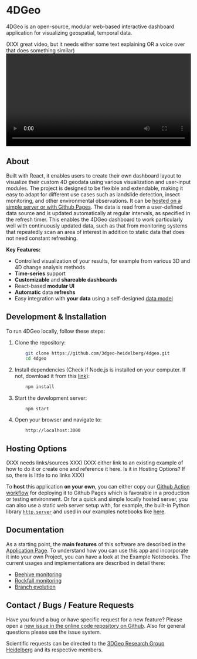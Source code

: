 # 4DGeo

4DGeo is an open-source, modular web-based interactive dashboard application for visualizing geospatial, temporal data. 

(XXX great video, but it needs either some text explaining OR a voice over that does something similar)
<video width="100%" controls>
  <source src="img/index/4DGeoDemo.mp4" type="video/mp4">
</video>

## About

Built with React, it enables users to create their own dashboard layout to visualize their custom 4D geodata using various visualization and user-input modules. The project is designed to be flexible and extendable, making it easy to adapt for different use cases such as landslide detection, insect monitoring, and other environmental observations. It can be [hosted on a simple server or with Github Pages](#hosting-options). The data is read from a user-defined data source and is updated automatically at regular intervals, as specified in the refresh timer. This enables the 4DGeo dashboard to work particularly well with continuously updated data, such as that from monitoring systems that repeatedly scan an area of interest in addition to static data that does not need constant refreshing.

**Key Features:**

- Controlled visualization of your results, for example from various 3D and 4D change analysis methods
- **Time-series** support
- **Customizable** and **shareable dashboards**
- React-based **modular UI**
- **Automatic** data **refreshs**
- Easy integration with **your data** using a self-designed [data model](Application.md#21-data-model)


## Development & Installation

To run 4DGeo locally, follow these steps:

1. Clone the repository:

    ``` sh
        git clone https://github.com/3dgeo-heidelberg/4dgeo.git
        cd 4dgeo
    ```

2. Install dependencies (Check if Node.js is installed on your computer. If not, download it from this [link](https://nodejs.org/en/download)):

    ``` sh
        npm install
    ```

3. Start the development server:

    ```
        npm start
    ```

4. Open your browser and navigate to:

    ```
        http://localhost:3000
    ```

## Hosting Options
(XXX needs links/sources XXX)
(XXX either link to an existing example of how to do it or create one and reference it here. Is it in Hosting Options? If so, there is little to no links XXX)

To **host** this application **on your own**, you can either copy our [Github Action workflow](https://github.com/3dgeo-heidelberg/4dgeo/blob/main/.github/workflows/react-deploy.yml) for deploying it to Github Pages which is favorable in a production or testing environment. Or for a quick and simple locally hosted server, you can also use a static web server setup with, for example, the built-in Python library [`http.server`](https://docs.python.org/3/library/http.server.html) and used in our examples notebooks like [here](rockfall_monitoring.ipynb#visualise-the-data-in-the-dashboard).

## Documentation

As a starting point, the **main features** of this software are described in the [Application Page](Application.md). To understand how you can use this app and incorporate it into your own Project, you can have a look at the Example Notebooks. The current usages and implementations are described in detail there:

- [Beehive monitoring](beehive.ipynb)
- [Rockfall monitoring](rockfall_monitoring.ipynb)
- [Branch evolution](branch_evolution.ipynb)

## Contact / Bugs / Feature Requests

Have you found a bug or have specific request for a new feature? Please open a [new issue in the online code repository on Github](https://github.com/3dgeo-heidelberg/4dgeo/issues). Also for general questions please use the issue system.

Scientific requests can be directed to the [3DGeo Research Group Heidelberg](https://www.uni-heidelberg.de/3dgeo) and its respective members.